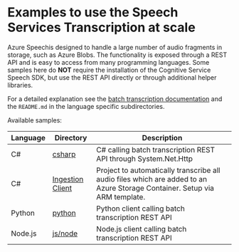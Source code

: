 # Examples to use the Speech Services Transcription at scale

Azure Speechis designed to handle a large number of audio fragments in storage, such as Azure Blobs. The functionality is exposed through a REST API and is easy to access from many programming languages. Some samples here do **NOT** require the installation of the Cognitive Service Speech SDK, but use the REST API directly or through additional helper libraries.

For a detailed explanation see the [batch transcription documentation](https://docs.microsoft.com/azure/cognitive-services/speech-service/batch-transcription) and the `README.md` in the language specific subdirectories.

Available samples:

| Language | Directory | Description |
| ---------- | -------- | ----------- |
| C# | [csharp](csharp) | C# calling batch transcription REST API through System.Net.Http |
| C# | [Ingestion Client](ingestion-client) | Project to automatically transcribe all audio files which are added to an Azure Storage Container. Setup via ARM template. |
| Python | [python](python) | Python client calling batch transcription REST API |
| Node.js | [js/node](js/node) | Node.js client calling batch transcription REST API |

